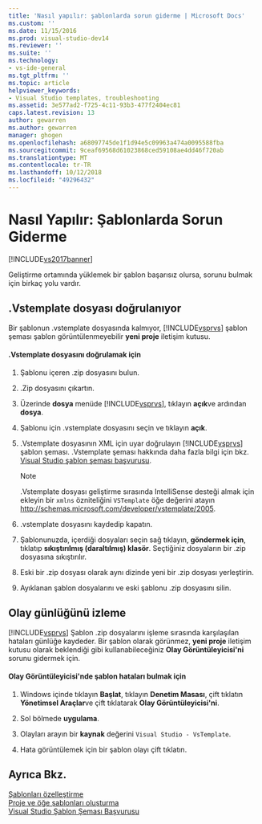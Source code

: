 ```yaml
---
title: 'Nasıl yapılır: şablonlarda sorun giderme | Microsoft Docs'
ms.custom: ''
ms.date: 11/15/2016
ms.prod: visual-studio-dev14
ms.reviewer: ''
ms.suite: ''
ms.technology:
- vs-ide-general
ms.tgt_pltfrm: ''
ms.topic: article
helpviewer_keywords:
- Visual Studio templates, troubleshooting
ms.assetid: 3e577ad2-f725-4c11-93b3-477f2404ec81
caps.latest.revision: 13
author: gewarren
ms.author: gewarren
manager: ghogen
ms.openlocfilehash: a68097745de1f1d94e5c09963a474a0095588fba
ms.sourcegitcommit: 9ceaf69568d61023868ced59108ae4dd46f720ab
ms.translationtype: MT
ms.contentlocale: tr-TR
ms.lasthandoff: 10/12/2018
ms.locfileid: "49296432"
---
```

# <a name="how-to-troubleshoot-templates"></a>Nasıl Yapılır: Şablonlarda Sorun Giderme
[!INCLUDE[vs2017banner](../includes/vs2017banner.md)]

Geliştirme ortamında yüklemek bir şablon başarısız olursa, sorunu bulmak için birkaç yolu vardır.  
  
## <a name="validating-the-vstemplate-file"></a>.Vstemplate dosyası doğrulanıyor  
 Bir şablonun .vstemplate dosyasında kalmıyor, [!INCLUDE[vsprvs](../includes/vsprvs-md.md)] şablon şeması şablon görüntülenmeyebilir **yeni proje** iletişim kutusu.  
  
#### <a name="to-validate-the-vstemplate-file"></a>.Vstemplate dosyasını doğrulamak için  
  
1.  Şablonu içeren .zip dosyasını bulun.  
  
2.  .Zip dosyasını çıkartın.  
  
3.  Üzerinde **dosya** menüde [!INCLUDE[vsprvs](../includes/vsprvs-md.md)], tıklayın **açık**ve ardından **dosya**.  
  
4.  Şablonu için .vstemplate dosyasını seçin ve tıklayın **açık**.  
  
5.  .Vstemplate dosyasının XML için uyar doğrulayın [!INCLUDE[vsprvs](../includes/vsprvs-md.md)] şablon şeması. .Vstemplate şeması hakkında daha fazla bilgi için bkz. [Visual Studio şablon şeması başvurusu](../extensibility/visual-studio-template-schema-reference.md).  
  
    > [!NOTE]
    >  .Vstemplate dosyası geliştirme sırasında IntelliSense desteği almak için ekleyin bir `xmlns` özniteliğini `VSTemplate` öğe değerini atayın http://schemas.microsoft.com/developer/vstemplate/2005.  
  
6.  .vstemplate dosyasını kaydedip kapatın.  
  
7.  Şablonunuzda, içerdiği dosyaları seçin sağ tıklayın, **göndermek için**, tıklatıp **sıkıştırılmış (daraltılmış) klasör**. Seçtiğiniz dosyaların bir .zip dosyasına sıkıştırılır.  
  
8.  Eski bir .zip dosyası olarak aynı dizinde yeni bir .zip dosyası yerleştirin.  
  
9. Ayıklanan şablon dosyalarını ve eski şablonu .zip dosyasını silin.  
  
## <a name="monitoring-the-event-log"></a>Olay günlüğünü izleme  
 [!INCLUDE[vsprvs](../includes/vsprvs-md.md)] Şablon .zip dosyalarını işleme sırasında karşılaşılan hataları günlüğe kaydeder. Bir şablon olarak görünmez, **yeni proje** iletişim kutusu olarak beklendiği gibi kullanabileceğiniz **Olay Görüntüleyicisi'ni** sorunu gidermek için.  
  
#### <a name="to-locate-template-errors-in-event-viewer"></a>Olay Görüntüleyicisi'nde şablon hataları bulmak için  
  
1.  Windows içinde tıklayın **Başlat**, tıklayın **Denetim Masası**, çift tıklatın **Yönetimsel Araçlar**ve çift tıklatarak **Olay Görüntüleyicisi'ni**.  
  
2.  Sol bölmede **uygulama**.  
  
3.  Olayları arayın bir **kaynak** değerini `Visual Studio - VsTemplate`.  
  
4.  Hata görüntülemek için bir şablon olayı çift tıklatın.  
  
## <a name="see-also"></a>Ayrıca Bkz.  
 [Şablonları özelleştirme](../ide/customizing-project-and-item-templates.md)   
 [Proje ve öğe şablonları oluşturma](../ide/creating-project-and-item-templates.md)   
 [Visual Studio Şablon Şeması Başvurusu](../extensibility/visual-studio-template-schema-reference.md)



